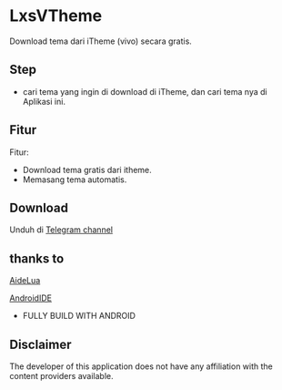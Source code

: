 # LxsVTheme
Download tema dari iTheme (vivo) secara gratis.

## Step
- cari tema yang ingin di download di iTheme, dan cari tema nya di Aplikasi ini.

## Fitur
Fitur:
* Download tema gratis dari itheme.
* Memasang tema automatis.

## Download
Unduh di [Telegram channel](https://t.me/vivothemelx49)


## thanks to
[AideLua](https://gitee.com/Jesse205/AideLua)

[AndroidIDE](https://github.com/itsaky/AndroidIDE)

* FULLY BUILD WITH ANDROID



## Disclaimer
The developer of this application does not have any affiliation with the content providers available.
